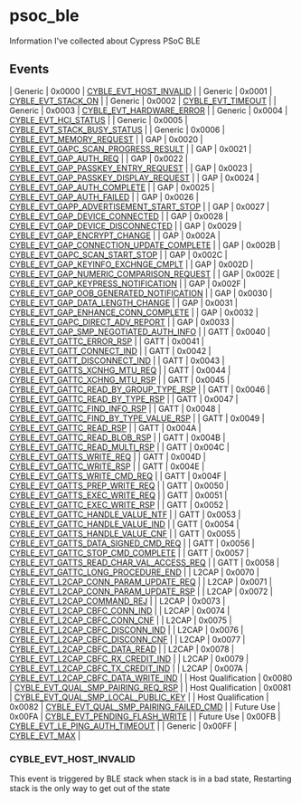 # psoc_ble
Information I've collected about Cypress PSoC BLE

## Events
| Generic | 0x0000 | [CYBLE_EVT_HOST_INVALID](CYBLE_EVT_HOST_INVALID) |
| Generic | 0x0001 | [CYBLE_EVT_STACK_ON](CYBLE_EVT_STACK_ON) |
| Generic | 0x0002 | [CYBLE_EVT_TIMEOUT](CYBLE_EVT_TIMEOUT) |
| Generic | 0x0003 | [CYBLE_EVT_HARDWARE_ERROR](CYBLE_EVT_HARDWARE_ERROR) |
| Generic | 0x0004 | [CYBLE_EVT_HCI_STATUS](CYBLE_EVT_HCI_STATUS) |
| Generic | 0x0005 | [CYBLE_EVT_STACK_BUSY_STATUS](CYBLE_EVT_STACK_BUSY_STATUS) |
| Generic | 0x0006 | [CYBLE_EVT_MEMORY_REQUEST](CYBLE_EVT_MEMORY_REQUEST) |
| GAP | 0x0020 | [CYBLE_EVT_GAPC_SCAN_PROGRESS_RESULT](CYBLE_EVT_GAPC_SCAN_PROGRESS_RESULT) |
| GAP | 0x0021 | [CYBLE_EVT_GAP_AUTH_REQ](CYBLE_EVT_GAP_AUTH_REQ) |
| GAP | 0x0022 | [CYBLE_EVT_GAP_PASSKEY_ENTRY_REQUEST](CYBLE_EVT_GAP_PASSKEY_ENTRY_REQUEST) |
| GAP | 0x0023 | [CYBLE_EVT_GAP_PASSKEY_DISPLAY_REQUEST](CYBLE_EVT_GAP_PASSKEY_DISPLAY_REQUEST) |
| GAP | 0x0024 | [CYBLE_EVT_GAP_AUTH_COMPLETE](CYBLE_EVT_GAP_AUTH_COMPLETE) |
| GAP | 0x0025 | [CYBLE_EVT_GAP_AUTH_FAILED](CYBLE_EVT_GAP_AUTH_FAILED) |
| GAP | 0x0026 | [CYBLE_EVT_GAPP_ADVERTISEMENT_START_STOP](CYBLE_EVT_GAPP_ADVERTISEMENT_START_STOP) |
| GAP | 0x0027 | [CYBLE_EVT_GAP_DEVICE_CONNECTED](CYBLE_EVT_GAP_DEVICE_CONNECTED) |
| GAP | 0x0028 | [CYBLE_EVT_GAP_DEVICE_DISCONNECTED](CYBLE_EVT_GAP_DEVICE_DISCONNECTED) |
| GAP | 0x0029 | [CYBLE_EVT_GAP_ENCRYPT_CHANGE](CYBLE_EVT_GAP_ENCRYPT_CHANGE) |
| GAP | 0x002A | [CYBLE_EVT_GAP_CONNECTION_UPDATE_COMPLETE](CYBLE_EVT_GAP_CONNECTION_UPDATE_COMPLETE) |
| GAP | 0x002B | [CYBLE_EVT_GAPC_SCAN_START_STOP](CYBLE_EVT_GAPC_SCAN_START_STOP) |
| GAP | 0x002C | [CYBLE_EVT_GAP_KEYINFO_EXCHNGE_CMPLT](CYBLE_EVT_GAP_KEYINFO_EXCHNGE_CMPLT) |
| GAP | 0x002D | [CYBLE_EVT_GAP_NUMERIC_COMPARISON_REQUEST](CYBLE_EVT_GAP_NUMERIC_COMPARISON_REQUEST) |
| GAP | 0x002E | [CYBLE_EVT_GAP_KEYPRESS_NOTIFICATION](CYBLE_EVT_GAP_KEYPRESS_NOTIFICATION) |
| GAP | 0x002F | [CYBLE_EVT_GAP_OOB_GENERATED_NOTIFICATION](CYBLE_EVT_GAP_OOB_GENERATED_NOTIFICATION) |
| GAP | 0x0030 | [CYBLE_EVT_GAP_DATA_LENGTH_CHANGE](CYBLE_EVT_GAP_DATA_LENGTH_CHANGE) |
| GAP | 0x0031 | [CYBLE_EVT_GAP_ENHANCE_CONN_COMPLETE](CYBLE_EVT_GAP_ENHANCE_CONN_COMPLETE) |
| GAP | 0x0032 | [CYBLE_EVT_GAPC_DIRECT_ADV_REPORT](CYBLE_EVT_GAPC_DIRECT_ADV_REPORT) |
| GAP | 0x0033 | [CYBLE_EVT_GAP_SMP_NEGOTIATED_AUTH_INFO](CYBLE_EVT_GAP_SMP_NEGOTIATED_AUTH_INFO) |
| GATT | 0x0040 | [CYBLE_EVT_GATTC_ERROR_RSP](CYBLE_EVT_GATTC_ERROR_RSP) |
| GATT | 0x0041 | [CYBLE_EVT_GATT_CONNECT_IND](CYBLE_EVT_GATT_CONNECT_IND) |
| GATT | 0x0042 | [CYBLE_EVT_GATT_DISCONNECT_IND](CYBLE_EVT_GATT_DISCONNECT_IND) |
| GATT | 0x0043 | [CYBLE_EVT_GATTS_XCNHG_MTU_REQ](CYBLE_EVT_GATTS_XCNHG_MTU_REQ) |
| GATT | 0x0044 | [CYBLE_EVT_GATTC_XCHNG_MTU_RSP](CYBLE_EVT_GATTC_XCHNG_MTU_RSP) |
| GATT | 0x0045 | [CYBLE_EVT_GATTC_READ_BY_GROUP_TYPE_RSP](CYBLE_EVT_GATTC_READ_BY_GROUP_TYPE_RSP) |
| GATT | 0x0046 | [CYBLE_EVT_GATTC_READ_BY_TYPE_RSP](CYBLE_EVT_GATTC_READ_BY_TYPE_RSP) |
| GATT | 0x0047 | [CYBLE_EVT_GATTC_FIND_INFO_RSP](CYBLE_EVT_GATTC_FIND_INFO_RSP) |
| GATT | 0x0048 | [CYBLE_EVT_GATTC_FIND_BY_TYPE_VALUE_RSP](CYBLE_EVT_GATTC_FIND_BY_TYPE_VALUE_RSP) |
| GATT | 0x0049 | [CYBLE_EVT_GATTC_READ_RSP](CYBLE_EVT_GATTC_READ_RSP) |
| GATT | 0x004A | [CYBLE_EVT_GATTC_READ_BLOB_RSP](CYBLE_EVT_GATTC_READ_BLOB_RSP) |
| GATT | 0x004B | [CYBLE_EVT_GATTC_READ_MULTI_RSP](CYBLE_EVT_GATTC_READ_MULTI_RSP) |
| GATT | 0x004C | [CYBLE_EVT_GATTS_WRITE_REQ](CYBLE_EVT_GATTS_WRITE_REQ) |
| GATT | 0x004D | [CYBLE_EVT_GATTC_WRITE_RSP](CYBLE_EVT_GATTC_WRITE_RSP) |
| GATT | 0x004E | [CYBLE_EVT_GATTS_WRITE_CMD_REQ](CYBLE_EVT_GATTS_WRITE_CMD_REQ) |
| GATT | 0x004F | [CYBLE_EVT_GATTS_PREP_WRITE_REQ](CYBLE_EVT_GATTS_PREP_WRITE_REQ) |
| GATT | 0x0050 | [CYBLE_EVT_GATTS_EXEC_WRITE_REQ](CYBLE_EVT_GATTS_EXEC_WRITE_REQ) |
| GATT | 0x0051 | [CYBLE_EVT_GATTC_EXEC_WRITE_RSP](CYBLE_EVT_GATTC_EXEC_WRITE_RSP) |
| GATT | 0x0052 | [CYBLE_EVT_GATTC_HANDLE_VALUE_NTF](CYBLE_EVT_GATTC_HANDLE_VALUE_NTF) |
| GATT | 0x0053 | [CYBLE_EVT_GATTC_HANDLE_VALUE_IND](CYBLE_EVT_GATTC_HANDLE_VALUE_IND) |
| GATT | 0x0054 | [CYBLE_EVT_GATTS_HANDLE_VALUE_CNF](CYBLE_EVT_GATTS_HANDLE_VALUE_CNF) |
| GATT | 0x0055 | [CYBLE_EVT_GATTS_DATA_SIGNED_CMD_REQ](CYBLE_EVT_GATTS_DATA_SIGNED_CMD_REQ) |
| GATT | 0x0056 | [CYBLE_EVT_GATTC_STOP_CMD_COMPLETE](CYBLE_EVT_GATTC_STOP_CMD_COMPLETE) |
| GATT | 0x0057 | [CYBLE_EVT_GATTS_READ_CHAR_VAL_ACCESS_REQ](CYBLE_EVT_GATTS_READ_CHAR_VAL_ACCESS_REQ) |
| GATT | 0x0058 | [CYBLE_EVT_GATTC_LONG_PROCEDURE_END](CYBLE_EVT_GATTC_LONG_PROCEDURE_END) |
| L2CAP | 0x0070 | [CYBLE_EVT_L2CAP_CONN_PARAM_UPDATE_REQ](CYBLE_EVT_L2CAP_CONN_PARAM_UPDATE_REQ) |
| L2CAP | 0x0071 | [CYBLE_EVT_L2CAP_CONN_PARAM_UPDATE_RSP](CYBLE_EVT_L2CAP_CONN_PARAM_UPDATE_RSP) |
| L2CAP | 0x0072 | [CYBLE_EVT_L2CAP_COMMAND_REJ](CYBLE_EVT_L2CAP_COMMAND_REJ) |
| L2CAP | 0x0073 | [CYBLE_EVT_L2CAP_CBFC_CONN_IND](CYBLE_EVT_L2CAP_CBFC_CONN_IND) |
| L2CAP | 0x0074 | [CYBLE_EVT_L2CAP_CBFC_CONN_CNF](CYBLE_EVT_L2CAP_CBFC_CONN_CNF) |
| L2CAP | 0x0075 | [CYBLE_EVT_L2CAP_CBFC_DISCONN_IND](CYBLE_EVT_L2CAP_CBFC_DISCONN_IND) |
| L2CAP | 0x0076 | [CYBLE_EVT_L2CAP_CBFC_DISCONN_CNF](CYBLE_EVT_L2CAP_CBFC_DISCONN_CNF) |
| L2CAP | 0x0077 | [CYBLE_EVT_L2CAP_CBFC_DATA_READ](CYBLE_EVT_L2CAP_CBFC_DATA_READ) |
| L2CAP | 0x0078 | [CYBLE_EVT_L2CAP_CBFC_RX_CREDIT_IND](CYBLE_EVT_L2CAP_CBFC_RX_CREDIT_IND) |
| L2CAP | 0x0079 | [CYBLE_EVT_L2CAP_CBFC_TX_CREDIT_IND](CYBLE_EVT_L2CAP_CBFC_TX_CREDIT_IND) |
| L2CAP | 0x007A | [CYBLE_EVT_L2CAP_CBFC_DATA_WRITE_IND](CYBLE_EVT_L2CAP_CBFC_DATA_WRITE_IND) |
| Host Qualification | 0x0080 | [CYBLE_EVT_QUAL_SMP_PAIRING_REQ_RSP](CYBLE_EVT_QUAL_SMP_PAIRING_REQ_RSP) |
| Host Qualification | 0x0081 | [CYBLE_EVT_QUAL_SMP_LOCAL_PUBLIC_KEY](CYBLE_EVT_QUAL_SMP_LOCAL_PUBLIC_KEY) |
| Host Qualification | 0x0082 | [CYBLE_EVT_QUAL_SMP_PAIRING_FAILED_CMD](CYBLE_EVT_QUAL_SMP_PAIRING_FAILED_CMD) |
| Future Use | 0x00FA | [CYBLE_EVT_PENDING_FLASH_WRITE](CYBLE_EVT_PENDING_FLASH_WRITE) |
| Future Use | 0x00FB | [CYBLE_EVT_LE_PING_AUTH_TIMEOUT](CYBLE_EVT_LE_PING_AUTH_TIMEOUT) |
| Generic | 0x00FF | [CYBLE_EVT_MAX](CYBLE_EVT_MAX) |

<a name="CYBLE_EVT_HOST_INVALID"></a>
### CYBLE_EVT_HOST_INVALID
This event is triggered by BLE stack when stack is in a bad state, Restarting stack is the only way to get out of the state

